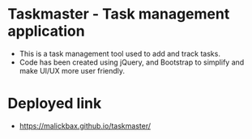 # Taskmaster - Task management application
- This is a task management tool used to add and track tasks. 
- Code has been created using jQuery, and Bootstrap to simplify and make UI/UX more user friendly.

# Deployed link
- https://malickbax.github.io/taskmaster/ 
